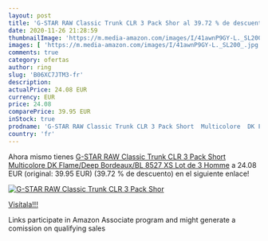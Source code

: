 ```yaml
---
layout: post
title: 'G-STAR RAW Classic Trunk CLR 3 Pack Shor al 39.72 % de descuento'
date: 2020-11-26 21:28:59
thumbnailImage: 'https://m.media-amazon.com/images/I/41awnP9GY-L._SL200_.jpg'
images: [ 'https://m.media-amazon.com/images/I/41awnP9GY-L._SL200_.jpg' ]
comments: true
category: ofertas
author: ring
slug: 'B06XC7JTM3-fr'
description:
actualPrice: 24.08 EUR
currency: EUR
price: 24.08
comparePrice: 39.95 EUR
inStock: true
prodname: 'G-STAR RAW Classic Trunk CLR 3 Pack Short  Multicolore  DK Flame/Deep Bordeaux/BL 8527   XS  Lot de 3  Homme'
country: 'fr'
---
```


Ahora mismo tienes [G-STAR RAW Classic Trunk CLR 3 Pack Short  Multicolore  DK Flame/Deep Bordeaux/BL 8527   XS  Lot de 3  Homme](https://www.amazon.fr/dp/B06XC7JTM3/?tag=tolees0d-21) a 24.08 EUR (original: 39.95 EUR) (39.72 %  de descuento) en el siguiente enlace!

[![G-STAR RAW Classic Trunk CLR 3 Pack Shor](https://m.media-amazon.com/images/I/41awnP9GY-L._SL200_.jpg)](https://www.amazon.fr/dp/B06XC7JTM3/?tag=tolees0d-21)

[Visítala!!!](https://www.amazon.fr/dp/B06XC7JTM3/?tag=tolees0d-21)

Links participate in Amazon Associate program and might generate a comission on qualifying sales
